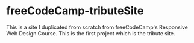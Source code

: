 # freeCodeCamp-tributeSite
This is a site I duplicated from scratch from freeCodeCamp's Responsive Web Design Course. This is the first project which is the tribute site.
